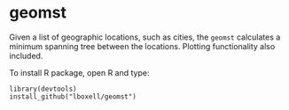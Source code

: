 # geomst


Given a list of geographic locations, such as cities, the `geomst` calculates a minimum spanning tree between the locations. Plotting functionality also included.

To install R package, open R and type:
```
library(devtools)
install_github("lboxell/geomst")
```
